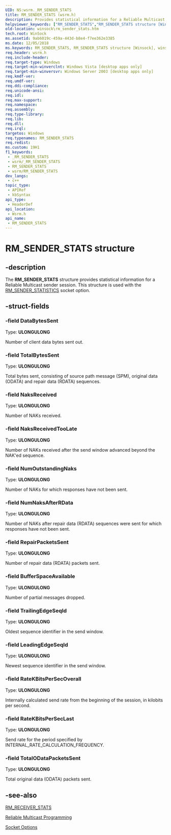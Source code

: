 ```yaml
---
UID: NS:wsrm._RM_SENDER_STATS
title: RM_SENDER_STATS (wsrm.h)
description: Provides statistical information for a Reliable Multicast sender session. This structure is used with the RM_SENDER_STATISTICS socket option.
helpviewer_keywords: ["RM_SENDER_STATS","RM_SENDER_STATS structure [Winsock]","winsock.rm_sender_stats","wsrm/RM_SENDER_STATS"]
old-location: winsock\rm_sender_stats.htm
tech.root: WinSock
ms.assetid: 9ab6019c-459a-443d-b8e4-f7ee362e3385
ms.date: 12/05/2018
ms.keywords: RM_SENDER_STATS, RM_SENDER_STATS structure [Winsock], winsock.rm_sender_stats, wsrm/RM_SENDER_STATS
req.header: wsrm.h
req.include-header: 
req.target-type: Windows
req.target-min-winverclnt: Windows Vista [desktop apps only]
req.target-min-winversvr: Windows Server 2003 [desktop apps only]
req.kmdf-ver: 
req.umdf-ver: 
req.ddi-compliance: 
req.unicode-ansi: 
req.idl: 
req.max-support: 
req.namespace: 
req.assembly: 
req.type-library: 
req.lib: 
req.dll: 
req.irql: 
targetos: Windows
req.typenames: RM_SENDER_STATS
req.redist: 
ms.custom: 19H1
f1_keywords:
 - _RM_SENDER_STATS
 - wsrm/_RM_SENDER_STATS
 - RM_SENDER_STATS
 - wsrm/RM_SENDER_STATS
dev_langs:
 - c++
topic_type:
 - APIRef
 - kbSyntax
api_type:
 - HeaderDef
api_location:
 - Wsrm.h
api_name:
 - RM_SENDER_STATS
---
```


# RM_SENDER_STATS structure


## -description

The <b>RM_SENDER_STATS</b> structure provides statistical information for a Reliable Multicast sender session. This structure is used with the <a href="/windows/desktop/WinSock/socket-options">RM_SENDER_STATISTICS</a> socket option.

## -struct-fields

### -field DataBytesSent

Type: <b>ULONGULONG</b>

Number of client data bytes sent out.

### -field TotalBytesSent

Type: <b>ULONGULONG</b>

Total bytes  sent, consisting of source path message (SPM), original data (ODATA) and repair data (RDATA) sequences.

### -field NaksReceived

Type: <b>ULONGULONG</b>

Number of NAKs received.

### -field NaksReceivedTooLate

Type: <b>ULONGULONG</b>

Number of NAKs received after the send window advanced beyond the NAK'ed sequence.

### -field NumOutstandingNaks

Type: <b>ULONGULONG</b>

Number of NAKs for which responses have not been sent.

### -field NumNaksAfterRData

Type: <b>ULONGULONG</b>

Number of NAKs after repair data (RDATA) sequences were sent for which responses have not been sent.

### -field RepairPacketsSent

Type: <b>ULONGULONG</b>

Number of repair data (RDATA) packets sent.

### -field BufferSpaceAvailable

Type: <b>ULONGULONG</b>

Number of partial messages dropped.

### -field TrailingEdgeSeqId

Type: <b>ULONGULONG</b>

Oldest sequence identifier in the send window.

### -field LeadingEdgeSeqId

Type: <b>ULONGULONG</b>

Newest sequence identifier in the send window.

### -field RateKBitsPerSecOverall

Type: <b>ULONGULONG</b>

Internally calculated send rate from the beginning of the session, in kilobits per second.

### -field RateKBitsPerSecLast

Type: <b>ULONGULONG</b>

Send rate for the period specified by INTERNAL_RATE_CALCULATION_FREQUENCY.

### -field TotalODataPacketsSent

Type: <b>ULONGULONG</b>

Total original data (ODATA) packets sent.

## -see-also

<a href="/windows/desktop/api/wsrm/ns-wsrm-rm_receiver_stats">RM_RECEIVER_STATS</a>



<a href="/windows/desktop/WinSock/reliable-multicast-programming--pgm-">Reliable Multicast Programming</a>



<a href="/windows/desktop/WinSock/socket-options">Socket
  Options</a>
